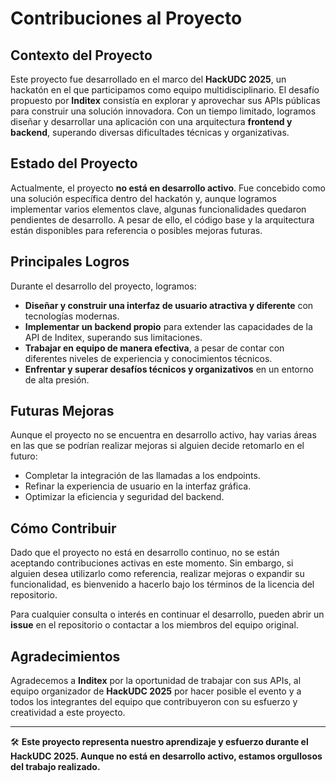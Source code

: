 # Contribuciones al Proyecto

## Contexto del Proyecto

Este proyecto fue desarrollado en el marco del **HackUDC 2025**, un hackatón en el que participamos como equipo multidisciplinario. El desafío propuesto por **Inditex** consistía en explorar y aprovechar sus APIs públicas para construir una solución innovadora. Con un tiempo limitado, logramos diseñar y desarrollar una aplicación con una arquitectura **frontend y backend**, superando diversas dificultades técnicas y organizativas.

## Estado del Proyecto

Actualmente, el proyecto **no está en desarrollo activo**. Fue concebido como una solución específica dentro del hackatón y, aunque logramos implementar varios elementos clave, algunas funcionalidades quedaron pendientes de desarrollo. A pesar de ello, el código base y la arquitectura están disponibles para referencia o posibles mejoras futuras.

## Principales Logros

Durante el desarrollo del proyecto, logramos:

- **Diseñar y construir una interfaz de usuario atractiva y diferente** con tecnologías modernas.
- **Implementar un backend propio** para extender las capacidades de la API de Inditex, superando sus limitaciones.
- **Trabajar en equipo de manera efectiva**, a pesar de contar con diferentes niveles de experiencia y conocimientos técnicos.
- **Enfrentar y superar desafíos técnicos y organizativos** en un entorno de alta presión.

## Futuras Mejoras

Aunque el proyecto no se encuentra en desarrollo activo, hay varias áreas en las que se podrían realizar mejoras si alguien decide retomarlo en el futuro:

- Completar la integración de las llamadas a los endpoints.
- Refinar la experiencia de usuario en la interfaz gráfica.
- Optimizar la eficiencia y seguridad del backend.

## Cómo Contribuir

Dado que el proyecto no está en desarrollo continuo, no se están aceptando contribuciones activas en este momento. Sin embargo, si alguien desea utilizarlo como referencia, realizar mejoras o expandir su funcionalidad, es bienvenido a hacerlo bajo los términos de la licencia del repositorio.

Para cualquier consulta o interés en continuar el desarrollo, pueden abrir un **issue** en el repositorio o contactar a los miembros del equipo original.

## Agradecimientos

Agradecemos a **Inditex** por la oportunidad de trabajar con sus APIs, al equipo organizador de **HackUDC 2025** por hacer posible el evento y a todos los integrantes del equipo que contribuyeron con su esfuerzo y creatividad a este proyecto.

---

🛠️ **Este proyecto representa nuestro aprendizaje y esfuerzo durante el HackUDC 2025. Aunque no está en desarrollo activo, estamos orgullosos del trabajo realizado.**
